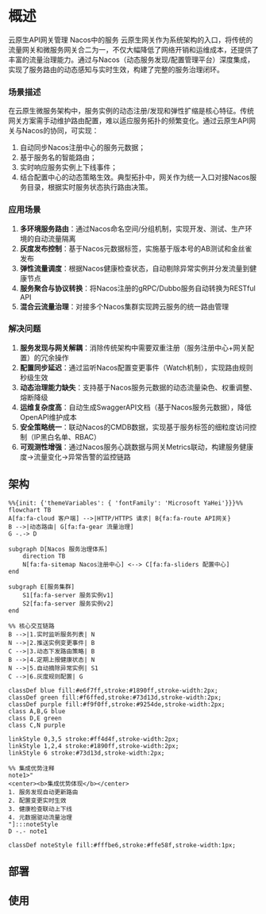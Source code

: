 # 概述
云原生API网关管理 Nacos中的服务
云原生网关作为系统架构的入口，将传统的流量网关和微服务网关合二为一，不仅大幅降低了网络开销和运维成本，还提供了丰富的流量治理能力。通过与Nacos（动态服务发现/配置管理平台）深度集成，实现了服务路由的动态感知与实时生效，构建了完整的服务治理闭环。

### 场景描述
在云原生微服务架构中，服务实例的动态注册/发现和弹性扩缩是核心特征。传统网关方案需手动维护路由配置，难以适应服务拓扑的频繁变化。通过云原生API网关与Nacos的协同，可实现：
1) 自动同步Nacos注册中心的服务元数据；
2) 基于服务名的智能路由；
3) 实时响应服务实例上下线事件；
4) 结合配置中心的动态策略生效。典型拓扑中，网关作为统一入口对接Nacos服务目录，根据实时服务状态执行路由决策。

### 应用场景
1. **多环境服务路由**：通过Nacos命名空间/分组机制，实现开发、测试、生产环境的自动流量隔离
2. **灰度发布控制**：基于Nacos元数据标签，实施基于版本号的AB测试和金丝雀发布
3. **弹性流量调度**：根据Nacos健康检查状态，自动剔除异常实例并分发流量到健康节点
4. **服务聚合与协议转换**：将Nacos注册的gRPC/Dubbo服务自动转换为RESTful API
5. **混合云流量治理**：对接多个Nacos集群实现跨云服务的统一路由管理
### 解决问题
1. **服务发现与网关解耦**：消除传统架构中需要双重注册（服务注册中心+网关配置）的冗余操作
2. **配置同步延迟**：通过监听Nacos配置变更事件（Watch机制），实现路由规则秒级生效
3. **动态治理能力缺失**：支持基于Nacos服务元数据的动态流量染色、权重调整、熔断降级
4. **运维复杂度高**：自动生成SwaggerAPI文档（基于Nacos服务元数据），降低OpenAPI维护成本
5. **安全策略统一**：联动Nacos的CMDB数据，实现基于服务标签的细粒度访问控制（IP黑白名单、RBAC）
6. **可观测性增强**：通过Nacos服务心跳数据与网关Metrics联动，构建服务健康度->流量变化->异常告警的监控链路

## 架构
```mermaid
%%{init: {'themeVariables': { 'fontFamily': 'Microsoft YaHei'}}}%%
flowchart TB
A[fa:fa-cloud 客户端] -->|HTTP/HTTPS 请求| B{fa:fa-route API网关}
B -->|动态路由| G[fa:fa-gear 流量治理]
G -.-> D

subgraph D[Nacos 服务治理体系]
    direction TB
    N[fa:fa-sitemap Nacos注册中心] <--> C[fa:fa-sliders 配置中心]
end

subgraph E[服务集群]
    S1[fa:fa-server 服务实例v1]
    S2[fa:fa-server 服务实例v2]
end

%% 核心交互链路
B -->|1.实时监听服务列表| N
N -->|2.推送实例变更事件| B
C -->|3.动态下发路由策略| B
B -->|4.定期上报健康状态| N
N -->|5.自动摘除异常实例| S1
C -->|6.灰度规则配置| G

classDef blue fill:#e6f7ff,stroke:#1890ff,stroke-width:2px;
classDef green fill:#f6ffed,stroke:#73d13d,stroke-width:2px;
classDef purple fill:#f9f0ff,stroke:#9254de,stroke-width:2px;
class A,B,G blue
class D,E green
class C,N purple

linkStyle 0,3,5 stroke:#ff4d4f,stroke-width:2px;
linkStyle 1,2,4 stroke:#1890ff,stroke-width:2px;
linkStyle 6 stroke:#73d13d,stroke-width:2px;

%% 集成优势注释
note1>"
<center><b>集成优势体现</b></center>
1. 服务发现自动更新路由
2. 配置变更实时生效
3. 健康检查联动上下线
4. 元数据驱动流量治理
"]:::noteStyle
D -.- note1

classDef noteStyle fill:#fffbe6,stroke:#ffe58f,stroke-width:1px;
```
## 部署

## 使用